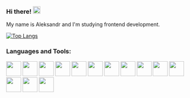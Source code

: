 ### Hi there! <img src="https://user-images.githubusercontent.com/1303154/88677602-1635ba80-d120-11ea-84d8-d263ba5fc3c0.gif" width="20px" height="20px" alt="hi">
My name is Aleksandr and I'm studying frontend development.

[![Top Langs](https://github-readme-stats.vercel.app/api/top-langs/?username=leksandrFo&layout=compact)](https://github.com/leksandrFo/github-readme-stats)
### Languages and Tools:
<div>
<img src="https://cdn.jsdelivr.net/gh/devicons/devicon/icons/html5/html5-plain-wordmark.svg" width="40" heigth="40"/>
<img src="https://cdn.jsdelivr.net/gh/devicons/devicon/icons/css3/css3-plain-wordmark.svg" width="40" heigth="40"/>
<img src="https://cdn.jsdelivr.net/gh/devicons/devicon/icons/bootstrap/bootstrap-plain.svg" width="40" heigth="40"/>
<img src="https://cdn.jsdelivr.net/gh/devicons/devicon/icons/figma/figma-original.svg" width="40" heigth="40"/>
<img src="https://cdn.jsdelivr.net/gh/devicons/devicon/icons/javascript/javascript-plain.svg" width="40" heigth="40"/>
<img src="https://cdn.jsdelivr.net/gh/devicons/devicon/icons/typescript/typescript-original.svg" width="40" heigth="40"/>
<img src="https://cdn.jsdelivr.net/gh/devicons/devicon/icons/ubuntu/ubuntu-plain.svg" width="40" heigth="40"/>
<img src="https://cdn.jsdelivr.net/gh/devicons/devicon/icons/git/git-plain.svg" width="40" heigth="40"/>
<img src="https://cdn.jsdelivr.net/gh/devicons/devicon/icons/nodejs/nodejs-plain.svg" width="40" heigth="40"/>
<img src="https://cdn.jsdelivr.net/gh/devicons/devicon/icons/jest/jest-plain.svg" width="40" heigth="40"/>
<img src="https://cdn.jsdelivr.net/gh/devicons/devicon/icons/react/react-original.svg" width="40" heigth="40"/>
<img src="https://cdn.jsdelivr.net/gh/devicons/devicon/icons/redux/redux-original.svg" width="40" heigth="40"/>
<img src="https://cdn.jsdelivr.net/gh/devicons/devicon/icons/vuejs/vuejs-original.svg" width="40" heigth="40"/>
<img src="https://cdn.jsdelivr.net/gh/devicons/devicon/icons/postgresql/postgresql-plain-wordmark.svg" width="40" heigth="40"/>
</div>

